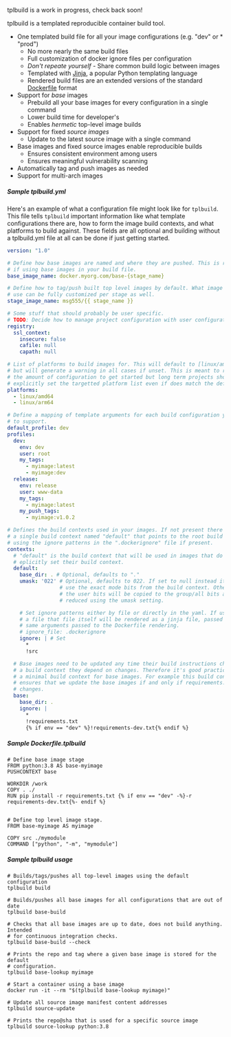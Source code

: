 tplbuild is a work in progress, check back soon!


tplbuild is a templated reproducible container build tool.

* One templated build file for all your image configurations (e.g. "dev" or * "prod")
  * No more nearly the same build files
  * Full customization of docker ignore files per configuration
  * _Don't repeate yourself_ - Share common build logic between images
  * Templated with [Jinja](https://jinja.palletsprojects.com/), a popular Python templating language
  * Rendered build files are an extended versions of the standard [Dockerfile](https://docs.docker.com/engine/reference/builder/#format) format
* Support for _base_ images
  * Prebuild all your base images for every configuration in a single command
  * Lower build time for developer's
  * Enables _hermetic_ top-level image builds
* Support for fixed _source images_
  * Update to the latest source image with a single command
* Base images and fixed source images enable reproducible builds
  * Ensures consistent environment among users
  * Ensures meaningful vulnerability scanning
* Automatically tag and push images as needed
* Support for multi-arch images


##### Sample tplbuild.yml

Here's an example of what a configuration file might look like for `tplbuild`.
This file tells `tplbuild` important information like what template
configurations there are, how to form the image build contexts, and what
platforms to build against. These fields are all optional and building without a
tplbuild.yml file at all can be done if just getting started.

```yaml
version: "1.0"

# Define how base images are named and where they are pushed. This is required
# if using base images in your build file.
base_image_name: docker.myorg.com/base-{stage_name}

# Define how to tag/push built top level images by default. What image tags to
# use can be fully customized per stage as well.
stage_image_name: msg555/{{ stage_name }}

# Some stuff that should probably be user specific.
# TODO: Decide how to manage project configuration with user configuration.
registry:
  ssl_context:
    insecure: false
    cafile: null
    capath: null

# List of platforms to build images for. This will default to [linux/amd64]
# but will generate a warning in all cases if unset. This is meant to reduce
# the amount of configuration to get started but long term projects should
# explicitly set the targetted platform list even if does match the default.
platforms:
  - linux/amd64
  - linux/arm64

# Define a mapping of template arguments for each build configuration you want
# to support.
default_profile: dev
profiles:
  dev:
    env: dev
    user: root
    my_tags:
      - myimage:latest
      - myimage:dev
  release:
    env: release
    user: www-data
    my_tags:
      - myimage:latest
    my_push_tags:
      - myimage:v1.0.2

# Defines the build contexts used in your images. If not present there will be
# a single build context named "default" that points to the root build path
# using the ignore patterns in the ".dockerignore" file if present.
contexts:
  # "default" is the build context that will be used in images that do not
  # eplicitly set their build context.
  default:
    base_dir: . # Optional, defaults to "."
    umask: '022' # Optional, defaults to 022. If set to null instead it will
                 # use the exact mode bits from the build context. Otherwise
                 # the user bits will be copied to the group/all bits and then
                 # reduced using the umask setting.

    # Set ignore patterns either by file or directly in the yaml. If using
    # a file that file itself will be rendered as a jinja file, passed the
    # same arguments passed to the Dockerfile rendering.
    # ignore_file: .dockerignore
    ignore: | # Set 
      *
      !src

  # Base images need to be updated any time their build instructions change or
  # a build context they depend on changes. Therefore it's good practice to use
  # a minimal build context for base images. For example this build context
  # ensures that we update the base images if and only if requirements.txt
  # changes.
  base:
    base_dir: .
    ignore: |
      *
      !requirements.txt
      {% if env == "dev" %}!requirements-dev.txt{% endif %}
```

##### Sample Dockerfile.tplbuild

```
# Define base image stage
FROM python:3.8 AS base-myimage
PUSHCONTEXT base

WORKDIR /work
COPY . ./
RUN pip install -r requirements.txt {% if env == "dev" -%}-r requirements-dev.txt{%- endif %}


# Define top level image stage.
FROM base-myimage AS myimage

COPY src ./mymodule
COMMAND ["python", "-m", "mymodule"]
```


##### Sample tplbuild usage


```
# Builds/tags/pushes all top-level images using the default configuration
tplbuild build

# Builds/pushes all base images for all configurations that are out of date
tplbuild base-build

# Checks that all base images are up to date, does not build anything. Intended
# for continuous integration checks.
tplbuild base-build --check

# Prints the repo and tag where a given base image is stored for the default
# configuration.
tplbuild base-lookup myimage

# Start a container using a base image
docker run -it --rm "$(tplbuild base-lookup myimage)"

# Update all source image manifest content addresses
tplbuild source-update

# Prints the repo@sha that is used for a specific source image
tplbuild source-lookup python:3.8
```
